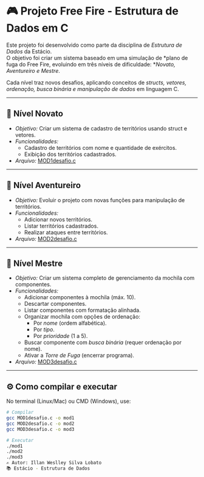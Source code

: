 # 🎮 Projeto Free Fire - Estrutura de Dados em C

Este projeto foi desenvolvido como parte da disciplina de *Estrutura de Dados* da Estácio.  
O objetivo foi criar um sistema baseado em uma simulação de *plano de fuga do Free Fire, evoluindo em três níveis de dificuldade: **Novato, Aventureiro e Mestre*.  

Cada nível traz novos desafios, aplicando conceitos de *structs, vetores, ordenação, busca binária e manipulação de dados* em linguagem C.  

---

## 🧩 Nível Novato
- *Objetivo:* Criar um sistema de cadastro de territórios usando struct e vetores.
- *Funcionalidades:*
  - Cadastro de territórios com nome e quantidade de exércitos.
  - Exibição dos territórios cadastrados.
- *Arquivo:* [MOD1desafio.c](./MOD1desafio.c)

---

## 🧩 Nível Aventureiro
- *Objetivo:* Evoluir o projeto com novas funções para manipulação de territórios.
- *Funcionalidades:*
  - Adicionar novos territórios.
  - Listar territórios cadastrados.
  - Realizar ataques entre territórios.
- *Arquivo:* [MOD2desafio.c](./MOD2desafio.c)

---

## 🧩 Nível Mestre
- *Objetivo:* Criar um sistema completo de gerenciamento da mochila com componentes.
- *Funcionalidades:*
  - Adicionar componentes à mochila (máx. 10).
  - Descartar componentes.
  - Listar componentes com formatação alinhada.
  - Organizar mochila com opções de ordenação:
    - Por *nome* (ordem alfabética).
    - Por *tipo*.
    - Por *prioridade* (1 a 5).
  - Buscar componente com *busca binária* (requer ordenação por nome).
  - Ativar a *Torre de Fuga* (encerrar programa).
- *Arquivo:* [MOD3desafio.c](./MOD3desafio.c)

---

## ⚙ Como compilar e executar

No terminal (Linux/Mac) ou CMD (Windows), use:

```bash
# Compilar
gcc MOD1desafio.c -o mod1
gcc MOD2desafio.c -o mod2
gcc MOD3desafio.c -o mod3

# Executar
./mod1
./mod2
./mod3
✍ Autor: Illan Weslley Silva Lobato
📚 Estácio - Estrutura de Dados
